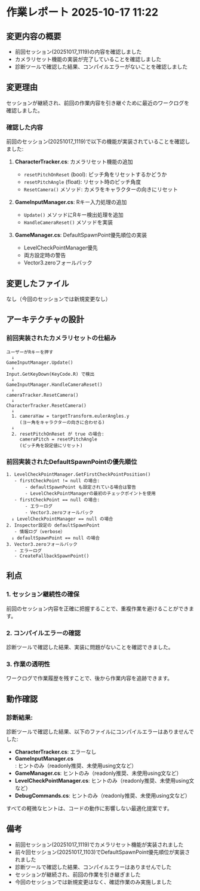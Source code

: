 # 作業レポート 2025-10-17 11:22

## 変更内容の概要

- 前回セッション(20251017_1119)の内容を確認しました
- カメラリセット機能の実装が完了していることを確認しました
- 診断ツールで確認した結果、コンパイルエラーがないことを確認しました

## 変更理由

セッションが継続され、前回の作業内容を引き継ぐために最近のワークログを確認しました。

### 確認した内容

前回のセッション(20251017_1119)で以下の機能が実装されていることを確認しました:

1. **CharacterTracker.cs**: カメラリセット機能の追加
   - `resetPitchOnReset` (bool): ピッチ角をリセットするかどうか
   - `resetPitchAngle` (float): リセット時のピッチ角度
   - `ResetCamera()` メソッド: カメラをキャラクターの向きにリセット

2. **GameInputManager.cs**: Rキー入力処理の追加
   - `Update()` メソッドにRキー検出処理を追加
   - `HandleCameraReset()` メソッドを実装

3. **GameManager.cs**: DefaultSpawnPoint優先順位の実装
   - LevelCheckPointManager優先
   - 両方設定時の警告
   - Vector3.zeroフォールバック

## 変更したファイル

なし（今回のセッションでは新規変更なし）

## アーキテクチャの設計

### 前回実装されたカメラリセットの仕組み

```
ユーザーがRキーを押す
  ↓
GameInputManager.Update()
  ↓
Input.GetKeyDown(KeyCode.R) で検出
  ↓
GameInputManager.HandleCameraReset()
  ↓
cameraTracker.ResetCamera()
  ↓
CharacterTracker.ResetCamera()
  ↓
  1. cameraYaw = targetTransform.eulerAngles.y
     (ヨー角をキャラクターの向きに合わせる)
  ↓
  2. resetPitchOnReset が true の場合:
     cameraPitch = resetPitchAngle
     (ピッチ角を設定値にリセット)
```

### 前回実装されたDefaultSpawnPointの優先順位

```
1. LevelCheckPointManager.GetFirstCheckPointPosition()
   - firstCheckPoint != null の場合:
       - defaultSpawnPoint も設定されている場合は警告
       - LevelCheckPointManagerの最初のチェックポイントを使用
   - firstCheckPoint == null の場合:
       - エラーログ
       - Vector3.zeroフォールバック
  ↓ LevelCheckPointManager == null の場合
2. Inspector設定の defaultSpawnPoint
   - 情報ログ（verbose）
  ↓ defaultSpawnPoint == null の場合
3. Vector3.zeroフォールバック
   - エラーログ
   - CreateFallbackSpawnPoint()
```

## 利点

### 1. セッション継続性の確保

前回のセッション内容を正確に把握することで、重複作業を避けることができます。

### 2. コンパイルエラーの確認

診断ツールで確認した結果、実装に問題がないことを確認できました。

### 3. 作業の透明性

ワークログで作業履歴を残すことで、後から作業内容を追跡できます。

## 動作確認

### 診断結果:

診断ツールで確認した結果、以下のファイルにコンパイルエラーはありませんでした:

- **CharacterTracker.cs**: エラーなし
- **GameInputManager.cs**: ヒントのみ（readonly推奨、未使用using文など）
- **GameManager.cs**: ヒントのみ（readonly推奨、未使用using文など）
- **LevelCheckPointManager.cs**: ヒントのみ（readonly推奨、未使用using文など）
- **DebugCommands.cs**: ヒントのみ（readonly推奨、未使用using文など）

すべての軽微なヒントは、コードの動作に影響しない最適化提案です。

## 備考

- 前回セッション(20251017_1119)でカメラリセット機能が実装されました
- 前々回セッション(20251017_1103)でDefaultSpawnPoint優先順位が実装されました
- 診断ツールで確認した結果、コンパイルエラーはありませんでした
- セッションが継続され、前回の作業を引き継ぎました
- 今回のセッションでは新規変更はなく、確認作業のみ実施しました
